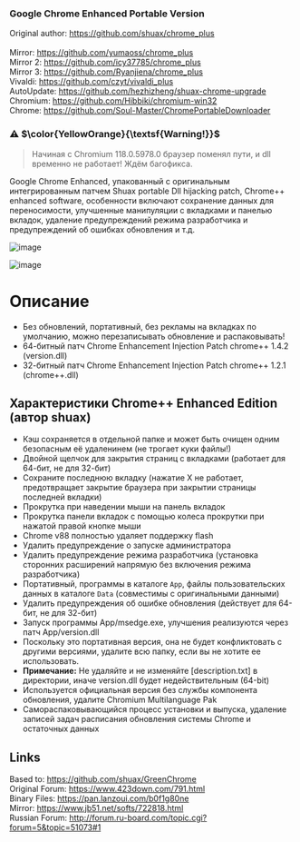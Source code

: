 ### Google Chrome Enhanced Portable Version
Original author: https://github.com/shuax/chrome_plus
<br>
<br>
Mirror: https://github.com/yumaoss/chrome_plus
<br>
Mirror 2: https://github.com/icy37785/chrome_plus
<br>
Mirror 3: https://github.com/Ryanjiena/chrome_plus
<br>
Vivaldi: https://github.com/czyt/vivaldi_plus
<br>
AutoUpdate: https://github.com/hezhizheng/shuax-chrome-upgrade
<br>
Chromium: https://github.com/Hibbiki/chromium-win32
<br>
Chrome: https://github.com/Soul-Master/ChromePortableDownloader

### ⚠ $\color{YellowOrange}{\textsf{Warning!}}$
> Начиная с Chromium 118.0.5978.0 браузер поменял пути, и dll временно не работает! Ждём багофикса.

Google Chrome Enhanced, упакованный с оригинальным интегрированным патчем Shuax portable Dll hijacking patch, Chrome++ enhanced software, особенности включают сохранение данных для переносимости, улучшенные манипуляции с вкладками и панелью вкладок, удаление предупреждений режима разработчика и предупреждений об ошибках обновления и т.д.

![image](https://user-images.githubusercontent.com/87380272/155224209-94e3ef95-e743-47a7-bb81-0278333d352a.png)

![image](https://vkceyugu.cdn.bspapp.com/VKCEYUGU-711098d2-ab98-4280-a2a7-3ddbaf01a2e6/55dada11-b130-4d78-b7f4-5fe92f864e64.gif)

# Описание
- Без обновлений, портативный, без рекламы на вкладках по умолчанию, можно перезаписывать обновление и распаковывать!
- 64-битный патч Chrome Enhancement Injection Patch chrome++ 1.4.2 (version.dll)
- 32-битный патч Chrome Enhancement Injection Patch chrome++ 1.2.1 (chrome++.dll)

## Характеристики Chrome++ Enhanced Edition (автор shuax)
- Кэш сохраняется в отдельной папке и может быть очищен одним безопасным её удаленинем (не трогает куки файлы!)
- Двойной щелчок для закрытия страниц с вкладками (работает для 64-бит, не для 32-бит)
- Сохраните последнюю вкладку (нажатие X не работает, предотвращает закрытие браузера при закрытии страницы последней вкладки)
- Прокрутка при наведении мыши на панель вкладок
- Прокрутка панели вкладок с помощью колеса прокрутки при нажатой правой кнопке мыши
- Chrome v88 полностью удаляет поддержку flash
- Удалить предупреждение о запуске администратора
- Удалить предупреждение режима разработчика (установка сторонних расширений напрямую без включения режима разработчика)
- Портативный, программы в каталоге `App`, файлы пользовательских данных в каталоге `Data` (совместимы с оригинальными данными)
- Удалить предупреждения об ошибке обновления (действует для 64-бит, не для 32-бит)
- Запуск программы App/msedge.exe, улучшения реализуются через патч App/version.dll
- Поскольку это портативная версия, она не будет конфликтовать с другими версиями, удалите всю папку, если вы не хотите ее использовать.
- **Примечание:** Не удаляйте и не изменяйте [description.txt] в директории, иначе version.dll будет недействительным (64-bit)
- Используется официальная версия без службы компонента обновления, удалите Chromium Multilanguage Pak
- Самораспаковывающийся процесс установки и выпуска, удаление записей задач расписания обновления системы Chrome и остаточных данных

## Links
Based to: https://github.com/shuax/GreenChrome
<br>
Original Forum: https://www.423down.com/791.html
<br>
Binary Files: https://pan.lanzoui.com/b0f1g80ne
<br>
Mirror: https://www.jb51.net/softs/722818.html
<br>
Russian Forum: http://forum.ru-board.com/topic.cgi?forum=5&topic=51073#1
